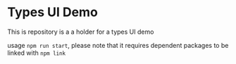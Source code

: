 # Types UI Demo


This is repository is a a holder for a types UI demo


usage `npm run start`, please note that it requires dependent packages to be linked with `npm link`
